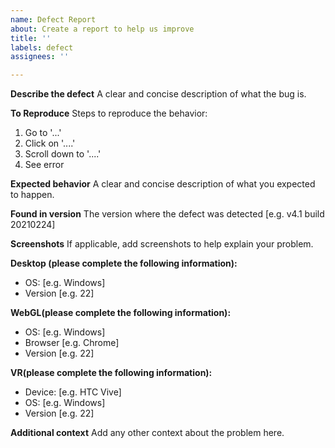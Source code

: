 ```yaml
---
name: Defect Report
about: Create a report to help us improve
title: ''
labels: defect
assignees: ''

---
```


**Describe the defect**
A clear and concise description of what the bug is.

**To Reproduce**
Steps to reproduce the behavior:
1. Go to '...'
2. Click on '....'
3. Scroll down to '....'
4. See error

**Expected behavior**
A clear and concise description of what you expected to happen.

**Found in version**
The version where the defect was detected [e.g. v4.1 build 20210224]

**Screenshots**
If applicable, add screenshots to help explain your problem.

**Desktop (please complete the following information):**
 - OS: [e.g. Windows]
 - Version [e.g. 22]

**WebGL(please complete the following information):**
 - OS: [e.g. Windows]
 - Browser [e.g. Chrome]
 - Version [e.g. 22]

**VR(please complete the following information):**
 - Device: [e.g. HTC Vive]
 - OS: [e.g. Windows]
 - Version [e.g. 22]

**Additional context**
Add any other context about the problem here.
